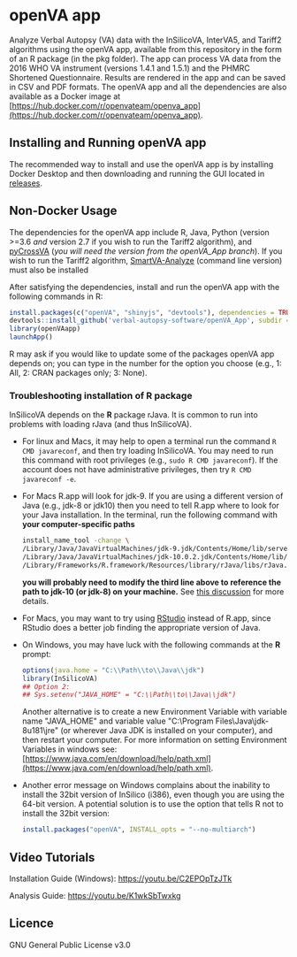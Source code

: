 # openVA app

Analyze Verbal Autopsy (VA) data with the InSilicoVA, InterVA5, and Tariff2 algorithms using the openVA app, available 
from this repository in the form of an R package (in the pkg folder).  The app can process VA data from the 2016 WHO VA 
instrument (versions 1.4.1 and 1.5.1) and the PHMRC Shortened Questionnaire.  Results are rendered in the app and can be 
saved in CSV and PDF formats.  The openVA app and all the dependencies are also available as a Docker image at
[https://hub.docker.com/r/openvateam/openva_app](https://hub.docker.com/r/openvateam/openva_app).

## Installing and Running openVA app

The recommended way to install and use the openVA app is by installing Docker Desktop and then downloading and running
the GUI located in [releases](https://github.com/verbal-autopsy-software/openVA_App/releases).

## Non-Docker Usage

The dependencies for the openVA app include R, Java, Python (version >=3.6 *and* version 2.7 if you wish to run the 
Tariff2 algorithm), and [pyCrossVA](https://github.com/verbal-autopsy-software/pyCrossVA/tree/openVA_App) (*you will need the version
from the openVA_App branch*).  If you wish to run the Tariff2 algorithm, [SmartVA-Analyze](https://github.com/ihmeuw/SmartVA-Analyze/releases) (command line version) must also be installed []()

After satisfying the dependencies, install and run the openVA app with the following commands in R:

```r
install.packages(c("openVA", "shinyjs", "devtools"), dependencies = TRUE)
devtools::install_github('verbal-autopsy-software/openVA_App', subdir = 'pkg', INSTALL_opts=c('--no-multiarch'))
library(openVAapp)
launchApp()
```

R may ask if you would like to update some of the packages openVA app depends on; you can type in the number for
the option you choose (e.g., 1: All, 2: CRAN packages only; 3: None). 


### Troubleshooting installation of R package

InSilicoVA depends on the **R** package rJava.  It is common to run into problems with loading rJava (and thus InSilicoVA).  

- For linux and Macs, it may help to open a terminal run the command ```R CMD javareconf```, and then try loading InSilicoVA.  You may need to run this command with root privileges (e.g., ```sudo R CMD javareconf```).  If the account does not have administrative privileges, then try ```R CMD javareconf -e```.

- For Macs R.app will look for jdk-9.  If you are using a different version of Java (e.g., jdk-8 or jdk10) then you need to tell R.app where to look for your Java installation.  In the terminal, run the following command with **your computer-specific paths**
  ```bash
  install_name_tool -change \
  /Library/Java/JavaVirtualMachines/jdk-9.jdk/Contents/Home/lib/server/libjvm.dylib \
  /Library/Java/JavaVirtualMachines/jdk-10.0.2.jdk/Contents/Home/lib/server/libjvm.dylib \ 
  /Library/Frameworks/R.framework/Resources/library/rJava/libs/rJava.so
  ```
  **you will probably need to modify the third line above to reference the path to jdk-10 (or jdk-8) on your machine.** See [this discussion](https://github.com/s-u/rJava/issues/151) for more details.
  
- For Macs, you may want to try using [RStudio](https://www.rstudio.com/) instead of R.app, since RStudio does a better job finding the appropriate version of Java.
  
- On Windows, you may have
  luck with the following commands at the **R** prompt:
  ```r
  options(java.home = "C:\\Path\\to\\Java\\jdk")
  library(InSilicoVA)
  ## Option 2:
  ## Sys.setenv("JAVA_HOME" = "C:\\Path\\to\\Java\\jdk")
  ```
  
  Another alternative is to create a new Environment Variable with variable name "JAVA_HOME" and variable
  value "C:\Program Files\Java\jdk-8u181\jre" (or wherever Java JDK is installed on your computer), and then restart your computer.  For
  more information on setting Environment Variables in windows see: 
  [https://www.java.com/en/download/help/path.xml](https://www.java.com/en/download/help/path.xml).

- Another error message on Windows complains about the inability to install the 32bit version of InSilico (i386),
  even though you are using the 64-bit version.  A potential solution is to use the option that tells R not to
  install the 32bit version:
  ```r
  install.packages("openVA", INSTALL_opts = "--no-multiarch")
  ```

## Video Tutorials
Installation Guide (Windows): https://youtu.be/C2EPOpTzJTk

Analysis Guide: https://youtu.be/K1wkSbTwxkg

## Licence
GNU General Public License v3.0
